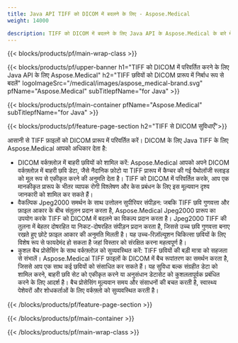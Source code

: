 ```yaml
---
title: Java API TIFF को DICOM में बदलने के लिए - Aspose.Medical
weight: 14000

description: TIFF को DICOM में बदलने के लिए Java API के Aspose.Medical के बारे में जानकारी
---
```


{{< blocks/products/pf/main-wrap-class >}}

{{< blocks/products/pf/upper-banner h1="TIFF को DICOM में परिवर्तित करने के लिए Java API के लिए Aspose.Medical" h2="TIFF छवियों को DICOM प्रारूप में निर्बाध रूप से बदलें" logoImageSrc="/medical/images/aspose_medical-brand.svg" pfName="Aspose.Medical" subTitlepfName="for Java" >}}

{{< blocks/products/pf/main-container pfName="Aspose.Medical" subTitlepfName="for Java" >}}

{{< blocks/products/pf/feature-page-section h2="TIFF से DICOM सुविधाएँ">}}

<p>आसानी से TIFF फ़ाइलों को DICOM प्रारूप में परिवर्तित करें। DICOM के लिए Java TIFF के लिए Aspose.Medical आपको अधिकार देता है:</p>

<ul>
<li>DICOM वर्कफ़्लोज़ में बाहरी छवियों को शामिल करें: Aspose.Medical आपको अपने DICOM वर्कफ़्लोज़ में बाहरी छवि डेटा, जैसे नैदानिक फ़ोटो या TIFF प्रारूप में कैप्चर की गई पैथोलॉजी स्लाइड को मूल रूप से एकीकृत करने की अनुमति देता है। TIFF को DICOM में परिवर्तित करके, आप एक मानकीकृत प्रारूप के भीतर व्यापक रोगी विश्लेषण और केस प्रबंधन के लिए इस मूल्यवान दृश्य जानकारी को शामिल कर सकते हैं।</li>
<li>वैकल्पिक Jpeg2000 समर्थन के साथ उत्तोलन सुपीरियर संपीड़न: जबकि TIFF छवि गुणवत्ता और फ़ाइल आकार के बीच संतुलन प्रदान करता है, Aspose.Medical Jpeg2000 प्रारूप का उपयोग करके TIFF को DICOM में बदलने का विकल्प प्रदान करता है। Jpeg2000 TIFF की तुलना में बेहतर दोषरहित या निकट-दोषरहित संपीड़न प्रदान करता है, जिससे उच्च छवि गुणवत्ता बनाए रखते हुए छोटे फ़ाइल आकार की अनुमति मिलती है। यह उच्च-रिज़ॉल्यूशन चिकित्सा छवियों के लिए विशेष रूप से फायदेमंद हो सकता है जहां विस्तार को संरक्षित करना महत्वपूर्ण है।</li>
<li>कुशल बैच प्रोसेसिंग के साथ वर्कफ़्लोज़ को सुव्यवस्थित करें: TIFF छवियों की बड़ी मात्रा को सहजता से संभालें। Aspose.Medical TIFF फ़ाइलों के DICOM में बैच रूपांतरण का समर्थन करता है, जिससे आप एक साथ कई छवियों को संसाधित कर सकते हैं। यह सुविधा बल्क संग्रहीत डेटा को शामिल करने, बाहरी छवि सेट को एकीकृत करने या अनुसंधान डेटासेट को कुशलतापूर्वक प्रबंधित करने के लिए आदर्श है। बैच प्रोसेसिंग मूल्यवान समय और संसाधनों की बचत करती है, स्वास्थ्य पेशेवरों और शोधकर्ताओं के लिए वर्कफ़्लो को सुव्यवस्थित करती है।</li>
</ul>

{{< /blocks/products/pf/feature-page-section >}}

{{< /blocks/products/pf/main-container >}}

{{< /blocks/products/pf/main-wrap-class >}}